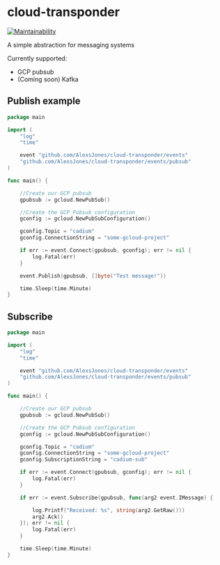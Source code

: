 # cloud-transponder

[![Maintainability](https://api.codeclimate.com/v1/badges/08da69d625b9649a6b5e/maintainability)](https://codeclimate.com/github/AlexsJones/cloud-transponder/maintainability)


A simple abstraction for messaging systems

Currently supported:
- GCP pubsub
- (Coming soon) Kafka

## Publish example

```go
package main

import (
	"log"
	"time"

	event "github.com/AlexsJones/cloud-transponder/events"
	"github.com/AlexsJones/cloud-transponder/events/pubsub"
)

func main() {

	//Create our GCP pubsub
	gpubsub := gcloud.NewPubSub()

	//Create the GCP Pubsub configuration
	gconfig := gcloud.NewPubSubConfiguration()

	gconfig.Topic = "cadium"
	gconfig.ConnectionString = "some-gcloud-project"

	if err := event.Connect(gpubsub, gconfig); err != nil {
		log.Fatal(err)
	}

	event.Publish(gpubsub, []byte("Test message!"))

	time.Sleep(time.Minute)
}

```

## Subscribe 
```go
package main

import (
	"log"
	"time"

	event "github.com/AlexsJones/cloud-transponder/events"
	"github.com/AlexsJones/cloud-transponder/events/pubsub"
)

func main() {

	//Create our GCP pubsub
	gpubsub := gcloud.NewPubSub()

	//Create the GCP Pubsub configuration
	gconfig := gcloud.NewPubSubConfiguration()

	gconfig.Topic = "cadium"
	gconfig.ConnectionString = "some-gcloud-project"
	gconfig.SubscriptionString = "cadium-sub"

	if err := event.Connect(gpubsub, gconfig); err != nil {
		log.Fatal(err)
	}

	if err := event.Subscribe(gpubsub, func(arg2 event.IMessage) {

		log.Printf("Received: %s", string(arg2.GetRaw()))
		arg2.Ack()
	}); err != nil {
		log.Fatal(err)
	}

	time.Sleep(time.Minute)
}

```
